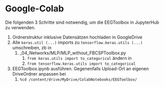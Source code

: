 # Google-Colab

Die folgenden 3 Schritte sind notwendig, um die EEGToolbox in JupyterHub zu verwenden.

1. Ordnerstruktur inklusive Datensätzen hochladen in GoogleDrive
2. Alle ```keras.util (...)``` imports zu ```tensorflow.keras.utils (...)``` umschreiben, zb in
   1. _04_Networks/MLP/MLP_without_FBCSPToolbox.py 
      1. ```from keras.utils import to_categorical``` ändern in 
      2. ```from tensorflow.keras.utils import to_categorical```
3. EEGToolbox.ipynb ausführen. Gegenenfalls Upload-Ort an eigenen DriveOrdner anpassen bei 
   1. ```%cd /content/drive/MyDrive/ColabNotebooks/EEGToolbox/```
